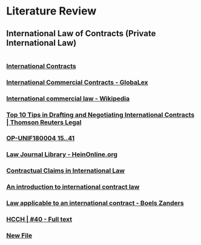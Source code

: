 # Literature Review

## International Law of Contracts (Private International Law)

#

### [International Contracts](https://www.printfriendly.com/p/g/LF4PJ3)


### [International Commercial Contracts - GlobaLex](https://www.nyulawglobal.org/globalex/International_commercial_contracts.html)


### [International commercial law - Wikipedia](https://en.wikipedia.org/wiki/International_commercial_law)


### [Top 10 Tips in Drafting and Negotiating International Contracts | Thomson Reuters Legal](https://legal.thomsonreuters.com/en/insights/articles/top-10-tips-in-drafting-and-negotiating-international-contracts)


### [OP-UNIF180004 15..41](https://watermark.silverchair.com/uny001.pdf?)


### [Law Journal Library - HeinOnline.org](https://heinonline.org/HOL/Welcome?message=Please%20log%20in&url=%2FHOL%2FPage%3Fhandle%3Dhein.journals%2Fbyrint37%26id%3D162%26collection%3Djournals%26index%3D)


### [Contractual Claims in International Law](https://digitalcommons.law.yale.edu/cgi/viewcontent.cgi?article=4429&context=fss_papers)


### [An introduction to international contract law](https://www.giappichelli.it/media/catalog/product/excerpt/9788892114838.pdf)


### [Law applicable to an international contract - Boels Zanders](https://www.boelszanders.nl/en/publication/law-applicable-to-an-international-contract/)


### [HCCH | #40 - Full text](https://www.hcch.net/en/instruments/conventions/full-text/?cid=135)


### [New File](https://github.com/mitmedialab/AutomatedLegalEntityChallenge/new/master)
